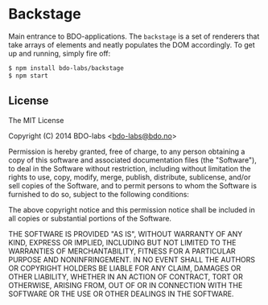 
Backstage
===========

Main entrance to BDO-applications. The `backstage` is a set of renderers
that take arrays of elements and neatly populates the DOM accordingly. To
get up and running, simply fire off:

```sh
$ npm install bdo-labs/backstage
$ npm start
```


License
-------

The MIT License

Copyright (C) 2014 BDO-labs &lt;bdo-labs@bdo.no&gt;

Permission is hereby granted, free of charge, to any person obtaining
a copy of this software and associated documentation files (the "Software"),
to deal in the Software without restriction, including without limitation
the rights to use, copy, modify, merge, publish, distribute, sublicense,
and/or sell copies of the Software, and to permit persons to whom the
Software is furnished to do so, subject to the following conditions:

The above copyright notice and this permission notice shall be included
in all copies or substantial portions of the Software.

THE SOFTWARE IS PROVIDED "AS IS", WITHOUT WARRANTY OF ANY KIND,
EXPRESS OR IMPLIED, INCLUDING BUT NOT LIMITED TO THE WARRANTIES
OF MERCHANTABILITY, FITNESS FOR A PARTICULAR PURPOSE AND NONINFRINGEMENT.
IN NO EVENT SHALL THE AUTHORS OR COPYRIGHT HOLDERS BE LIABLE FOR ANY CLAIM,
DAMAGES OR OTHER LIABILITY, WHETHER IN AN ACTION OF CONTRACT,
TORT OR OTHERWISE, ARISING FROM, OUT OF OR IN CONNECTION WITH THE SOFTWARE
OR THE USE OR OTHER DEALINGS IN THE SOFTWARE.

